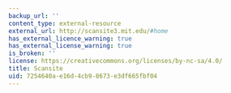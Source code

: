 ```yaml
---
backup_url: ''
content_type: external-resource
external_url: http://scansite3.mit.edu/#home
has_external_licence_warning: true
has_external_license_warning: true
is_broken: ''
license: https://creativecommons.org/licenses/by-nc-sa/4.0/
title: Scansite
uid: 7254640a-e16d-4cb9-8673-e3df665fbf04
---
```

